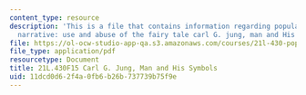 ```yaml
---
content_type: resource
description: 'This is a file that contains information regarding popular culture and
  narrative: use and abuse of the fairy tale carl G. jung, man and His symbols.'
file: https://ol-ocw-studio-app-qa.s3.amazonaws.com/courses/21l-430-popular-culture-and-narrative-use-and-abuse-of-the-fairy-tale-fall-2015/11dcd0d62f4a0fb6b26b737739b75f9e_MIT21L_430F15_Carl.pdf
file_type: application/pdf
resourcetype: Document
title: 21L.430F15 Carl G. Jung, Man and His Symbols
uid: 11dcd0d6-2f4a-0fb6-b26b-737739b75f9e
---
```

